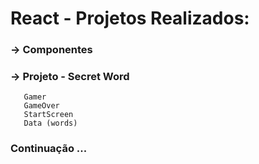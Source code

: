 # React - Projetos Realizados:

### -> Componentes

### -> Projeto - Secret Word
       Gamer
       GameOver
       StartScreen
       Data (words)


### Continuação ...
